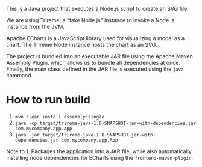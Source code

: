 This is a Java project that executes a Node.js script to create an SVG file.

We are using Trireme, a "fake Node.js" instance to invoke a Node.js instance from the JVM.

Apache ECharts is a JavaScript library used for visualizing a model as a chart. The Trireme Node instance hosts the chart
as an SVG.

The project is bundled into an executable JAR file using the Apache Maven Assembly Plugin, which allows us to bundle all dependencies at once. Finally, the main class defined in the JAR file is executed using the `java` command.

# How to run build
1. `mvn clean install assembly:single`
2. `java -cp target/trireme-java-1.0-SNAPSHOT-jar-with-dependencies.jar com.mycompany.app.App`
3. `java -jar target/trireme-java-1.0-SNAPSHOT-jar-with-dependencies.jar com.mycompany.app.App`

Note to 1. Packages the application into a JAR file, while also automatically installing node dependencies for ECharts using the `frontend-maven-plugin`.